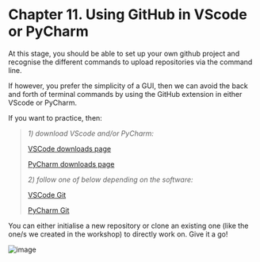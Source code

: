 # Chapter 11. Using GitHub in VScode or PyCharm

At this stage, you should be able to set up your own github project and recognise the different commands to upload repositories via the command line.

If however, you prefer the simplicity of a GUI, then we can avoid the back and forth of terminal commands by using the GitHub extension in either VScode or PyCharm. 

If you want to practice, then:

> *1) download VScode and/or PyCharm:*
>
> [VSCode downloads page](https://code.visualstudio.com/download)
> 
> [PyCharm downloads page](https://www.jetbrains.com/pycharm/download)
>
>
> *2) follow one of below depending on the software:* 
>
> [VSCode Git](https://code.visualstudio.com/docs/sourcecontrol/overview#_git-support)
> 
> [PyCharm Git](https://www.jetbrains.com/help/pycharm/using-git-integration.html)

You can either initialise a new repository or clone an existing one (like the one/s we created in the workshop) to directly work on. Give it a go!

![image](https://github.com/user-attachments/assets/948c603a-1bbf-42ca-ad05-927d3ba0dad7)



